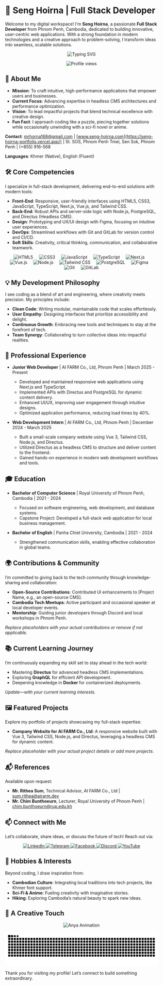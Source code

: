 # 👋 Seng Hoirna | Full Stack Developer

Welcome to my digital workspace! I'm **Seng Hoirna**, a passionate **Full Stack Developer** from Phnom Penh, Cambodia, dedicated to building innovative, user-centric web applications. With a strong foundation in modern technologies and a creative approach to problem-solving, I transform ideas into seamless, scalable solutions.

<p align="center">
  <img src="https://readme-typing-svg.herokuapp.com?font=Fira+Code&color=8B5CF6&size=24¢er=true&vCenter=true&width=600&lines=Full+Stack+Developer+from+Cambodia;Building+Innovative+Web+Solutions" alt="Typing SVG" />
</p>

<p align="center">
  <img src="https://profile-counter.glitch.me/hoirna/count.svg" alt="Profile views" />
</p>

## 🌟 About Me

- **Mission**: To craft intuitive, high-performance applications that empower users and businesses.
- **Current Focus**: Advancing expertise in headless CMS architectures and performance optimization.
- **Vision**: To lead impactful projects that blend technical excellence with creative design.
- **Fun Fact**: I approach coding like a puzzle, piecing together solutions while occasionally unwinding with a sci-fi novel or anime.

**Contact**: [mrhorna168@gmail.com](mailto:mrhorna168@gmail.com) | [www.seng-hoirna.com](https://seng-hoirna-portfolio.vercel.app/) | St. SOS, Phnom Penh Tmei, Sen Sok, Phnom Penh | (+855) 916-568

**Languages**: Khmer (Native), English (Fluent)

## 🛠️ Core Competencies

I specialize in full-stack development, delivering end-to-end solutions with modern tools:

- **Front-End**: Responsive, user-friendly interfaces using HTML5, CSS3, JavaScript, TypeScript, Next.js, Vue.js, and Tailwind CSS.
- **Back-End**: Robust APIs and server-side logic with Node.js, PostgreSQL, and Directus (Headless CMS).
- **Design**: Prototyping and UX/UI design with Figma, focusing on intuitive user experiences.
- **DevOps**: Streamlined workflows with Git and GitLab for version control and CI/CD.
- **Soft Skills**: Creativity, critical thinking, communication, and collaborative teamwork.

<div align="center">
  <img src="https://cdn.jsdelivr.net/gh/devicons/devicon/icons/html5/html5-original.svg" height="40" alt="HTML5" title="HTML5" />
  <img width="12" />
  <img src="https://cdn.jsdelivr.net/gh/devicons/devicon/icons/css3/css3-original.svg" height="40" alt="CSS3" title="CSS3" />
  <img width="12" />
  <img src="https://cdn.jsdelivr.net/gh/devicons/devicon/icons/javascript/javascript-original.svg" height="40" alt="JavaScript" title="JavaScript" />
  <img width="12" />
  <img src="https://cdn.jsdelivr.net/gh/devicons/devicon/icons/typescript/typescript-original.svg" height="40" alt="TypeScript" title="TypeScript" />
  <img width="12" />
  <img src="https://cdn.jsdelivr.net/gh/devicons/devicon/icons/nextjs/nextjs-original.svg" height="40" alt="Next.js" title="Next.js" />
  <img width="12" />
  <img src="https://cdn.jsdelivr.net/gh/devicons/devicon/icons/vuejs/vuejs-original.svg" height="40" alt="Vue.js" title="Vue.js" />
  <img width="12" />
  <img src="https://cdn.jsdelivr.net/gh/devicons/devicon/icons/nodejs/nodejs-original.svg" height="40" alt="Node.js" title="Node.js" />
  <img width="12" />
  <img src="https://cdn.jsdelivr.net/gh/devicons/devicon/icons/tailwindcss/tailwindcss-original.svg" height="40" alt="Tailwind CSS" title="Tailwind CSS" />
  <img width="12" />
  <img src="https://cdn.jsdelivr.net/gh/devicons/devicon/icons/postgresql/postgresql-original.svg" height="40" alt="PostgreSQL" title="PostgreSQL" />
  <img width="12" />
  <img src="https://cdn.jsdelivr.net/gh/devicons/devicon/icons/figma/figma-original.svg" height="40" alt="Figma" title="Figma" />
  <img width="12" />
  <img src="https://cdn.jsdelivr.net/gh/devicons/devicon/icons/git/git-original.svg" height="40" alt="Git" title="Git" />
  <img width="12" />
  <img src="https://cdn.jsdelivr.net/gh/devicons/devicon/icons/gitlab/gitlab-original.svg" height="40" alt="GitLab" title="GitLab" />
</div>

## 💡 My Development Philosophy

I see coding as a blend of art and engineering, where creativity meets precision. My principles include:
- **Clean Code**: Writing modular, maintainable code that scales effortlessly.
- **User Empathy**: Designing interfaces that prioritize accessibility and delight.
- **Continuous Growth**: Embracing new tools and techniques to stay at the forefront of tech.
- **Team Synergy**: Collaborating to turn collective ideas into impactful realities.

## 💼 Professional Experience

- **Junior Web Developer** | AI FARM Co., Ltd, Phnom Penh | March 2025 - Present  
  - Developed and maintained responsive web applications using Next.js and TypeScript.  
  - Implemented APIs with Directus and PostgreSQL for dynamic content delivery.  
  - Enhanced UI/UX, improving user engagement through intuitive designs.  
  - Optimized application performance, reducing load times by 40%.  

- **Web Development Intern** | AI FARM Co., Ltd, Phnom Penh | December 2024 - March 2025  
  - Built a small-scale company website using Vue 3, Tailwind CSS, Node.js, and Directus.  
  - Utilized Directus as a headless CMS to structure and deliver content to the frontend.  
  - Gained hands-on experience in modern web development workflows and tools.

## 🎓 Education

- **Bachelor of Computer Science** | Royal University of Phnom Penh, Cambodia | 2021 - 2024  
  - Focused on software engineering, web development, and database systems.  
  - Capstone Project: Developed a full-stack web application for local business management.  

- **Bachelor of English** | Panha Chiet University, Cambodia | 2021 - 2024  
  - Strengthened communication skills, enabling effective collaboration in global teams.


## 🌍 Contributions & Community

I’m committed to giving back to the tech community through knowledge-sharing and collaboration:  
- **Open-Source Contributions**: Contributed UI enhancements to [Project Name, e.g., an open-source CMS].  
- **Cambodia Tech Meetups**: Active participant and occasional speaker at local developer events.  
- **Mentorship**: Guiding junior developers through Discord and local workshops in Phnom Penh.  

*Replace placeholders with your actual contributions or remove if not applicable.*

## 📚 Current Learning Journey

I’m continuously expanding my skill set to stay ahead in the tech world:  
- Mastering **Directus** for advanced headless CMS implementations.  
- Exploring **GraphQL** for efficient API development.  
- Deepening knowledge in **Docker** for containerized deployments.  

*Update—with your current learning interests.*

## 🖼️ Featured Projects

Explore my portfolio of projects showcasing my full-stack expertise:  
- **Company Website for AI FARM Co., Ltd**: A responsive website built with Vue 3, Tailwind CSS, Node.js, and Directus, leveraging a headless CMS for dynamic content.  

*Replace placeholder with your actual project details or add more projects.*

## 📬 References

Available upon request:  
- **Mr. Rithea Sum**, Technical Advisor, AI FARM Co., Ltd | [sum.rithea@airarm.dev](mailto:sum.rithea@airarm.dev) 
- **Mr. Chim Bunthoeurn**, Lecturer, Royal University of Phnom Penh | [chim.bunthoeurn@rup.edu.kh](mailto:chim.bunthoeurn@rup.edu.kh)

## 📫 Connect with Me

Let’s collaborate, share ideas, or discuss the future of tech! Reach out via:

<div align="center">
  <a href="https://www.linkedin.com/in/seng-hoirna-353752343/" target="_blank">
    <img src="https://raw.githubusercontent.com/maurodesouza/profile-readme-generator/master/src/assets/icons/social/linkedin/default.svg" width="52" height="40" alt="LinkedIn" title="LinkedIn" />
  </a>
  <a href="https://t.me/S_Hoirna" target="_blank">
    <img src="https://raw.githubusercontent.com/maurodesouza/profile-readme-generator/master/src/assets/icons/social/telegram/default.svg" width="52" height="40" alt="Telegram" title="Telegram" />
  </a>
  <a href="https://www.facebook.com/seng.hoirna.2025" target="_blank">
    <img src="https://raw.githubusercontent.com/maurodesouza/profile-readme-generator/master/src/assets/icons/social/facebook/default.svg" width="52" height="40" alt="Facebook" title="Facebook" />
  </a>
  <a href="https://discord.gg/VJEJt8yNm4" target="_blank">
    <img src="https://raw.githubusercontent.com/maurodesouza/profile-readme-generator/master/src/assets/icons/social/discord/default.svg" width="52" height="40" alt="Discord" title="Discord" />
  </a>
  <a href="https://www.youtube.com/@MOON-Dejavuu" target="_blank">
    <img src="https://raw.githubusercontent.com/maurodesouza/profile-readme-generator/master/src/assets/icons/social/youtube/default.svg" width="52" height="40" alt="YouTube" title="YouTube" />
  </a>
</div>

## 🎉 Hobbies & Interests

Beyond coding, I draw inspiration from:  
- **Cambodian Culture**: Integrating local traditions into tech projects, like Khmer font support.  
- **Sci-Fi & Anime**: Fueling creativity with imaginative stories.  
- **Hiking**: Exploring Cambodia’s natural beauty to spark new ideas.  

## 🎨 A Creative Touch

<p align="center">
  <img src="https://media1.tenor.com/m/2vkg2P2nWVkAAAAd/lonely-anya-spy-x-family.gif" alt="Anya Animation" width="200" />
</p>

<p align="center">
  <img src="https://raw.githubusercontent.com/hoirna/hoirna/output/snake.svg" alt="Snake Animation" />
</p>

Thank you for visiting my profile! Let’s connect to build something extraordinary.

